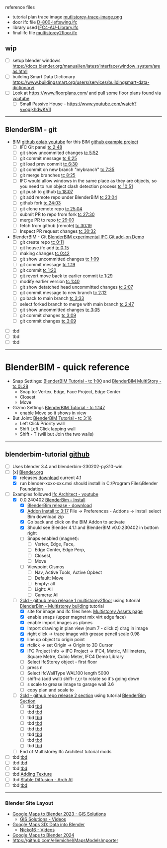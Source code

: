 reference files


- tutorial plan trace image [mutlistorey-trace-image.png](./mutlistorey-trace-image.png)
- door ifc file [D-800-leftswing.ifc](./D-800-leftswing.ifc)
- library used [IFC4-AU-Library.ifc](.IFC4-AU-Library.ifc)
- final ifc file [multistorey2floor.ifc](./multistorey2floor.ifc)

## wip
- [ ] setup blender windows https://docs.blender.org/manual/en/latest/interface/window_system/areas.html
- [ ] building Smart Data Dictionary https://www.buildingsmart.org/users/services/buildingsmart-data-dictionary/
- [ ]  Look at https://www.floorplans.com/ and pull some floor plans found via [youtube](https://www.youtube.com/watch?v=u2Ywe1vbl30)
	- [ ]  Small Passive House - https://www.youtube.com/watch?v=ogjkhdwKVII
---
## BlenderBIM - git
- BIM [github colab youtube](https://www.youtube.com/watch?v=cJZhSCSSWdA) for this BIM [github example project](https://github.com/brunopostle/ifc-demo)
	- [ ] IFC Git panel [tc 2:48](https://youtu.be/cJZhSCSSWdA?t=168)
	- [ ] git show uncommited changes [tc 5:52](https://youtu.be/cJZhSCSSWdA?t=352)
	- [ ] git commit message [tc 6:25](https://youtu.be/cJZhSCSSWdA?t=385)
	- [ ] git load prev commit [tc 6:30](https://youtu.be/cJZhSCSSWdA?t=390)
	- [ ] git commit on new branch "mybranch" [tc 7:35](https://youtu.be/cJZhSCSSWdA?t=455)
	- [ ] git merge branches [tc 8:25](https://youtu.be/cJZhSCSSWdA?t=515)
	- [ ] IFC would allow windows in the same place as they are objects, so you need to run object clash detection process [tc 10:51](https://youtu.be/cJZhSCSSWdA?t=651)
	- [ ] git push to github [tc 18:07](https://youtu.be/cJZhSCSSWdA?t=1087)
	- [ ] git add remote repo under BlenderBIM [tc 23:04](https://youtu.be/cJZhSCSSWdA?t=1384)
	- [ ] github fork [tc 24:03](https://youtu.be/cJZhSCSSWdA?t=1443)
	- [ ] git clone remote repo [tc 25:04](https://youtu.be/cJZhSCSSWdA?t=1504)
	- [ ] submit PR to repo from fork [tc 27:30](https://youtu.be/cJZhSCSSWdA?t=1650)
	- [ ] merge PR to repo [tc 29:00](https://youtu.be/cJZhSCSSWdA?t=1740)
	- [ ] fetch from github (remote) [tc 30:19](https://youtu.be/cJZhSCSSWdA?t=1819)
	- [ ] Inspect PR request changes [tc 30:32](https://youtu.be/cJZhSCSSWdA?t=1832)
- BlenderBIM - Git [BlenderBIM experimental IFC Git add-on Demo](https://www.youtube.com/watch?v=-Y5-LR4oik8)
	- [ ] git create repo [tc 0:11](https://youtu.be/-Y5-LR4oik8?t=11)
	- [ ] git house.ifc add [tc 0:15](https://youtu.be/-Y5-LR4oik8?t=15)
	- [ ] making changes [tc 0:42](https://youtu.be/-Y5-LR4oik8?t=42)
	- [ ] git show uncommitted changes [tc 1:09](https://youtu.be/-Y5-LR4oik8?t=69)
	- [ ] git commit message [tc 1:19](https://youtu.be/-Y5-LR4oik8?t=79)
	- [ ] git commit [tc 1:20](https://youtu.be/-Y5-LR4oik8?t=80)
	- [ ] git revert move back to earlier commit [tc 1:29](https://youtu.be/-Y5-LR4oik8?t=89)
	- [ ] modify earlier version [tc 1:40](https://youtu.be/-Y5-LR4oik8?t=100)
	- [ ] git show detatched head uncommitted changes [tc 2:07](https://youtu.be/-Y5-LR4oik8?t=127)
	- [ ] git commit message to new branch [tc 2:12](https://youtu.be/-Y5-LR4oik8?t=132)
	- [ ] go back to main branch [tc 3:33](https://youtu.be/-Y5-LR4oik8?t=153)
	- [ ] select forked branch to merge with main branch [tc 2:47](https://youtu.be/-Y5-LR4oik8?t=167)
	- [ ] git show uncommitted changes [tc 3:05](https://youtu.be/-Y5-LR4oik8?t=185)
	- [ ] git commit changes [tc 3:09](https://youtu.be/-Y5-LR4oik8?t=189)
	- [ ] git commit changes [tc 3:09](https://youtu.be/-Y5-LR4oik8?t=189)
 - [ ] tbd
- [ ] tbd
- [ ] tbd
---
# BlenderBIM - quick reference
- Snap Settings: [BlenderBIM Tutorial - tc 1:00](https://youtu.be/kF2k_VW-yrQ?t=60) and  [BlenderBIM MultiStory - tc 0L28](https://youtu.be/ewvlodE1Nxg?t=28)
	- Snap to: Vertex, Edge, Face Project, Edge Center
	- Closest
	- Move
- Gizmo Settings  [BlenderBIM Tutorial - tc 1:147](https://youtu.be/kF2k_VW-yrQ?t=74)
	- enable Move so it shows in view
- But Joint: [BlenderBIM Tutorial - tc 3:16](https://youtu.be/kF2k_VW-yrQ?t=196)
	- Left Click Priority wall
	- Shift Left Click lapping wall
	- Shift - T (will but Join the two walls)
---
## blenderbim-tutorial [github](https://github.com/2cld/blenderbim-tutorial)
- [ ] Uses blender 3.4 and blenderbim-230202-py310-win
- [ ] [x] [Blender.org](https://www.blender.org/) 
	- [x] releases [download](https://download.blender.org/release/) current 4.1
	- [x] run blender-xxxx-xxx.msi should install in C:\Program Files\Blender Foundation
- [ ] Examples followed [Ifc Architect - youtube](https://www.youtube.com/@IfcArchitect/videos)
	- [x] 0.0.240402 [BlenderBim - Install](https://www.youtube.com/watch?v=I-937k6fvKk)
		- [x] [BlenderBim release - download](https://github.com/IfcOpenShell/IfcOpenShell/releases)
		- [x] [Addon Install tc 3:17](https://youtu.be/I-937k6fvKk?t=197) File -> Preferences - Addons -> Install select Bim download zip
		- [x] Go back and click on the BIM Addon to activate
		- [x] Should see Blender 4.1.1 and BlenderBIM v0.0.230402 in bottom right
		- [ ] Snaps enabled (magnet): 
			- [ ] Vertex, Edge, Face, 
			- [ ] Edge Center, Edge Perp, 
			- [ ] Closest, 
			- [ ] Move
		- [ ] Viewpoint Gismos
			- [ ] Nav, Active Tools, Active Opbect
			- [ ] Default: Move
			- [ ] Empty: all
			- [ ] Light: All
			- [ ] Camera: All
	- [ ] [2cld - github repo release 1 multistorey2floor](https://github.com/2cld/blenderbim-tutorial) using tutorial [BlenderBim - Multistorey building](https://www.youtube.com/watch?v=ewvlodE1Nxg) tutorial
		- [x] site for image and ifc files here: [Multistorey Assets page](https://community.osarch.org/discussion/1344/blenderbim-beginner-tutorial-multistorey-building-in-40mins/p1?new=1)
		- [x] enable snaps (upper magnet mix virt edge face)
		- [x] enable import images as planes
		- [x] Import drawing in plan view (num 7 - click z) drag in image
		- [x] right click -> trace image with grease pencil scale 0.98
		- [x] line up object to origin point
		- [x] rtclick -> set Origin -> Origin to 3D Cursor
		- [x] IFC Project Info -> IFC Project -> IFC4, Metric, Millimeters, Square Metre, Cubic Meter, IFC4 Demo Library
		- [ ] Select IfcStorey object - first floor
		- [ ] press n
		- [ ] Select IfcWallType WAL100 length 5000
		- [ ] shift-a (add wall) shift- r,r,r to rotate so it's going down
		- [ ] s scale to grease image to garage wall 3.6
		- [ ] copy plan and scale to 
	- [ ]   [2cld - github repo release 2 section](https://github.com/2cld/blenderbim-tutorial) using  tutorial [BlenderBim Section](https://www.youtube.com/watch?v=ClS-6taDO1M)
		- [ ]   tbd [tbd](tbd)
		- [ ]   tbd [tbd](tbd)
		- [ ]   tbd [tbd](tbd)
		- [ ]   tbd [tbd](tbd)
		- [ ]   tbd [tbd](tbd)
		- [ ]   tbd [tbd](tbd)
		- [ ]   tbd [tbd](tbd)
		- [ ]   tbd [tbd](tbd)
	- [ ]   End of Multistorey Ifc Architect tutorial mods
- [ ] tbd [tbd](tbd)
- [ ] tbd [tbd](tbd)
- [ ] tbd [tbd](tbd)
- [ ] tbd [Adding Texture](https://youtu.be/ZyRzAX4x-FQ?t=2932)
- [ ] tbd [Stable Diffusion - Arch AI](https://youtu.be/ZyRzAX4x-FQ?t=4568)
- [ ] tbd [tbd](tbd)
---
### Blender Site Layout
- [Google Maps to Blender 2023 - GIS Solutions](https://www.youtube.com/watch?v=h2_39L2fxkc)
	- [GIS Solutions - Videos](https://www.youtube.com/@gissolutions4604/videos)
- [Google Maps 3D: Data into Blender](https://www.youtube.com/watch?v=F_XsmoZJmG8)
	- [Nicko16 - Videos](https://www.youtube.com/@Nicko16/videos)
- [Google Maps to Blender 2024](https://www.youtube.com/watch?v=4qYM3Gwfw00)
- https://github.com/eliemichel/MapsModelsImporter
